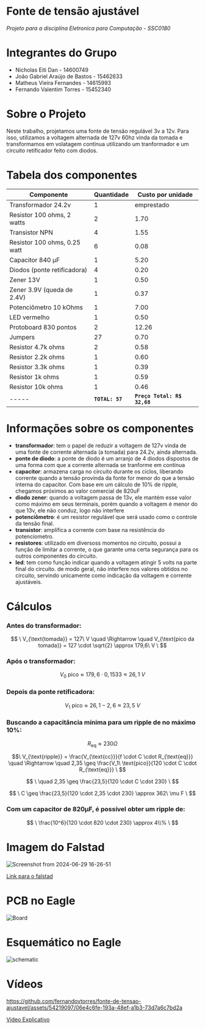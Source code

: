 # Fonte de tensão ajustável

*Projeto para a disciplina Eletronica para Computação - SSC0180*

# Integrantes do Grupo

- Nicholas Eiti Dan - 14600749
- João Gabriel Araújo de Bastos - 15462633
- Matheus Vieira Fernandes - 14615993
- Fernando Valentim Torres - 15452340

# Sobre o Projeto

Neste trabalho, projetamos uma fonte de tensão regulável 3v a 12v. Para isso, utilizamos a voltagem alternada de 127v 60hz vinda da tomada e transformamos em volatagem contínua utilizando um tranformador e um circuito retificador feito com diodos.

# Tabela dos componentes
| Componente               | Quantidade | Custo por unidade |
|--------------------------|------------|-------|
|Transformador 24.2v        |1          |emprestado|
| Resistor 100 ohms, 2 watts|  2        |  1.70 |
| Transistor NPN            | 4         |  1.55 |
| Resistor 100 ohms, 0.25 watt | 6      |  0.08 |
| Capacitor 840 µF         | 1          |  5.20 |
| Diodos (ponte retificadora) | 4       |  0.20 |
| Zener 13V                | 1          |  0.50 |
| Zener 3.9V (queda de 2.4V) | 1        |  0.37 |
| Potenciômetro 10 kOhms   | 1          |  7.00 |
| LED vermelho             | 1          |  0.50 |
| Protoboard 830 pontos    | 2          | 12.26 |
| Jumpers                  | 27         |  0.70 |
|Resistor 4.7k ohms        |2           |  0.58 |  
|Resistor 2.2k ohms        |1           |  0.60 |
|Resistor 3.3k ohms        |1           |  0.39 |
|Resistor 1k ohms          |1           |  0.59 |
|Resistor 10k ohms         |1           |  0.46 |
|----- | **`TOTAL: 57`** | **`Preço Total: R$ 32,68`** |

# Informações sobre os componentes
- **transformador**: tem o papel de reduzir a voltagem de 127v vinda de uma fonte de corrente alternada (a tomada) para 24.2v, ainda alternada.
- **ponte de diodo**: a ponte de diodo é um arranjo de 4 diodos dispostos de uma forma com que a corrente alternada se tranforme em contínua
- **capacitor**: armazena carga no circuito durante os ciclos, liberando corrente quando a tensão provinda da fonte for menor do que a tensão interna do capacitor. Com base em um cálculo de 10% de ripple, chegamos próximos ao valor comercial de 820uF
- **diodo zener**: quando a voltagem passa de 13v, ele mantém esse valor como máximo em seus terminais, porém quando a voltagem é menor do que 13v, ele não conduz, logo não interfere
- **potenciômetro**: é um resistor regulável que será usado como o controle da tensão final.
- **transistor**: amplifica a corrente com base na resistência do potenciometro.
- **resistores**: utilizado em diversoss momentos no circuito, possui a função de limitar a corrente, o que garante uma certa segurança para os outros componentes do circuito.
- **led**: tem como função indicar quando a voltagem atingir 5 volts na parte final do circuito. de modo geral, não interfere nos valores obtidos no circuito, servindo unicamente como indicação da voltagem e corrente ajustáveis.

# Cálculos

### Antes do transformador:

$$ \ V_{\text{tomada}} = 127\ V \quad \Rightarrow \quad V_{\text{pico da tomada}} = 127 \cdot \sqrt{2} \approx 179,6\ V \ $$

### Após o transformador:

$$ \ V_0\ \text{pico} \approx 179,6 \cdot 0,1533 \approx 26,1\ V \ $$

### Depois da ponte retificadora:

$$ \ V_1\ \text{pico} \approx 26,1 - 2,6 \approx 23,5\ V \ $$

### Buscando a capacitância mínima para um ripple de no máximo 10%:

$$ \ R_{\text{eq}} \approx 230Ω \ $$

$$\ V_{\text{ripple}} = \frac{V_{\text{cc}}}{f \cdot C \cdot R_{\text{eq}}} \quad \Rightarrow \quad 2,35 \geq \frac{V_1\ \text{pico}}{120 \cdot C \cdot R_{\text{eq}}} \ $$

$$ \ \quad 2,35 \geq \frac{23,5}{120 \cdot C \cdot 230} \ $$

$$ \ C \geq \frac{23,5}{120 \cdot 2,35 \cdot 230} \approx 362\ \mu F \ $$

### Com um capacitor de 820µF, é possível obter um ripple de:

$$ \ \frac{10^6}{120 \cdot 820 \cdot 230} \approx 4\\% \ $$


# Imagem do Falstad

![Screenshot from 2024-06-29 16-26-51](https://github.com/fernandovtorres/fonte-de-tensao-ajustavel/assets/54219097/3d010d52-58a6-4602-856b-af1317ef7481)

[Link para o falstad](https://tinyurl.com/2gezskvp)

# PCB no Eagle

![Board](https://github.com/fernandovtorres/fonte-de-tensao-ajustavel/assets/54219097/28a7da90-fae2-4f18-99cf-1c8df9814398)
  
# Esquemático no Eagle

![schematic](https://github.com/fernandovtorres/fonte-de-tensao-ajustavel/assets/54219097/700c18d4-4089-4b3c-9f57-c2d5acd77638)

# Vídeos

https://github.com/fernandovtorres/fonte-de-tensao-ajustavel/assets/54219097/06e4c6fe-193a-48ef-a1b3-73d7a6c7bd2a

[Video Explicativo](https://youtu.be/Dz2hcll39sc)


